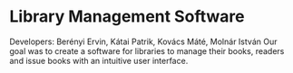 # Library Management Software
Developers: Berényi Ervin, Kátai Patrik, Kovács Máté, Molnár István
Our goal was to create a software for libraries to manage their books, readers and issue books with an intuitive user interface.
